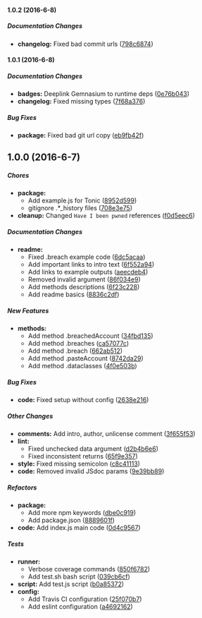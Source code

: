 #### 1.0.2 (2016-6-8)

##### Documentation Changes

* **changelog:** Fixed bad commit urls ([798c6874](https://github.com/fvdm/nodejs-haveibeenpwned/commit/798c6874a311f3087fa2b1b46d002485aff357f3))

#### 1.0.1 (2016-6-8)

##### Documentation Changes

* **badges:** Deeplink Gemnasium to runtime deps ([0e76b043](https://github.com/fvdm/nodejs-haveibeenpwned/commit/0e76b043fd9e7dd465366a12239edf6d6ef461bd))
* **changelog:** Fixed missing types ([7f68a376](https://github.com/fvdm/nodejs-haveibeenpwned/commit/7f68a37695ca1f354989092e3bdd572155e2ad1e))

##### Bug Fixes

* **package:** Fixed bad git url copy ([eb9fb42f](https://github.com/fvdm/nodejs-haveibeenpwned/commit/eb9fb42f6f72f5f7ccd3292dfa137b0eb7f1afd1))

## 1.0.0 (2016-6-7)

##### Chores

* **package:**
  * Add example.js for Tonic ([8952d599](https://github.com/fvdm/nodejs-haveibeenpwned/commit/8952d599194e3d35355241165fbb3020b21f41a7))
  * gitignore .*_history files ([708e3e75](https://github.com/fvdm/nodejs-haveibeenpwned/commit/708e3e759283e43d32ebc1b02e02afa72e242a1a))
* **cleanup:** Changed `Have I been pwned` references ([f0d5eec6](https://github.com/fvdm/nodejs-haveibeenpwned/commit/f0d5eec6e7640e094e5c13e63c71c555fcb6196b))

##### Documentation Changes

* **readme:**
  * Fixed .breach example code ([6dc5acaa](https://github.com/fvdm/nodejs-haveibeenpwned/commit/6dc5acaae87407323bfa4fba5f7f0071ab4ae270))
  * Add important links to intro text ([6f552a94](https://github.com/fvdm/nodejs-haveibeenpwned/commit/6f552a949cc33816cbee5a2f4e737b4ac8ed2d0d))
  * Add links to example outputs ([aeecdeb4](https://github.com/fvdm/nodejs-haveibeenpwned/commit/aeecdeb48536ccaa5e0c7431557336edb1379860))
  * Removed invalid argument ([86f034e9](https://github.com/fvdm/nodejs-haveibeenpwned/commit/86f034e934cdc10a273feaa6421b324ff9139538))
  * Add methods descriptions ([6f23c228](https://github.com/fvdm/nodejs-haveibeenpwned/commit/6f23c228fe07cf257342cc3159c8322fa0abf340))
  * Add readme basics ([8836c2df](https://github.com/fvdm/nodejs-haveibeenpwned/commit/8836c2dfa0e86961d2da9d709738c459b748df04))

##### New Features

* **methods:**
  * Add method .breachedAccount ([34fbd135](https://github.com/fvdm/nodejs-haveibeenpwned/commit/34fbd135e5d0fe025a7f03b436ab214bd69735e2))
  * Add method .breaches ([ca57077c](https://github.com/fvdm/nodejs-haveibeenpwned/commit/ca57077ca322911643464fb183d16c1b4494efa1))
  * Add method .breach ([662ab512](https://github.com/fvdm/nodejs-haveibeenpwned/commit/662ab5120faa3a8630f3f8f2b272bb400d051389))
  * Add method .pasteAccount ([8742da29](https://github.com/fvdm/nodejs-haveibeenpwned/commit/8742da293a2abdcc9b673b4e3d7d5ef705935874))
  * Add method .dataclasses ([4f0e503b](https://github.com/fvdm/nodejs-haveibeenpwned/commit/4f0e503b90e76aee1b5b118df50b26aee6bfcb6d))

##### Bug Fixes

* **code:** Fixed setup without config ([2638e216](https://github.com/fvdm/nodejs-haveibeenpwned/commit/2638e21684112940b0af38a30e5675c7620a4c48))

##### Other Changes

* **comments:** Add intro, author, unlicense comment ([3f655f53](https://github.com/fvdm/nodejs-haveibeenpwned/commit/3f655f53f0bc3e16f8b2a2ea500d2bbecc0f3595))
* **lint:**
  * Fixed unchecked data argument ([d2b4b6e6](https://github.com/fvdm/nodejs-haveibeenpwned/commit/d2b4b6e6af106eb60dc282e1c83cda0d98e5edd1))
  * Fixed inconsistent returns ([65f9e357](https://github.com/fvdm/nodejs-haveibeenpwned/commit/65f9e357456b4b1c82b753f96f939564080113a0))
* **style:** Fixed missing semicolon ([c8c41113](https://github.com/fvdm/nodejs-haveibeenpwned/commit/c8c4111390e2119a72b7d70f3e5e5e2b68e3a538))
* **code:** Removed invalid JSdoc params ([9e39bb89](https://github.com/fvdm/nodejs-haveibeenpwned/commit/9e39bb890fe853725c72987c42aae73fcdb8b19d))

##### Refactors

* **package:**
  * Add more npm keywords ([dbe0c919](https://github.com/fvdm/nodejs-haveibeenpwned/commit/dbe0c9197f6d86329160a882433554ff3b25d388))
  * Add package.json ([8889601f](https://github.com/fvdm/nodejs-haveibeenpwned/commit/8889601f092bb116feeaf592e6fa3b27ebbf11c7))
* **code:** Add index.js main code ([0d4c9567](https://github.com/fvdm/nodejs-haveibeenpwned/commit/0d4c9567b630a312d759e7fcf1da9e595cff27cf))

##### Tests

* **runner:**
  * Verbose coverage commands ([850f6782](https://github.com/fvdm/nodejs-haveibeenpwned/commit/850f6782b1ae3d58eace871e7b84fdb0829a94e9))
  * Add test.sh bash script ([039cb6cf](https://github.com/fvdm/nodejs-haveibeenpwned/commit/039cb6cf109c3ab9ced0373b50595cf25f5c24e1))
* **script:** Add test.js script ([b0a85372](https://github.com/fvdm/nodejs-haveibeenpwned/commit/b0a8537244b239befcd1f421c00a9a44b0f78525))
* **config:**
  * Add Travis CI configuration ([25f070b7](https://github.com/fvdm/nodejs-haveibeenpwned/commit/25f070b7f6cd3a785b3d5d7b58fba52e2b097455))
  * Add eslint configuration ([a4692162](https://github.com/fvdm/nodejs-haveibeenpwned/commit/a4692162c8c9ca38b5cf8d55b4c1c1dcaf5ef2be))

